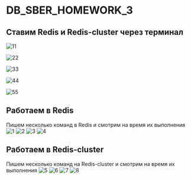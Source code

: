 # DB_SBER_HOMEWORK_3

## Ставим Redis и Redis-cluster через терминал
![11](https://github.com/simon0018/DB_SBER_HOMEWORK_3/assets/89707757/c96215d7-7d42-499a-9366-a91972e8a9da)

![22](https://github.com/simon0018/DB_SBER_HOMEWORK_3/assets/89707757/457dfb36-59e8-4e5e-9aa6-94e578f8a0a8)

![33](https://github.com/simon0018/DB_SBER_HOMEWORK_3/assets/89707757/3be3934e-b875-4cec-bcb8-f6b2029ea58e)

![44](https://github.com/simon0018/DB_SBER_HOMEWORK_3/assets/89707757/ed9fb0df-7f72-4207-bc00-4b9811ec7477)

![55](https://github.com/simon0018/DB_SBER_HOMEWORK_3/assets/89707757/cf40e415-807f-4740-b7a1-6a0e9d502f5b)

## Работаем в Redis 
Пишем несколько команд в Redis и смотрим на время их выполнения
![1](https://github.com/simon0018/DB_SBER_HOMEWORK_3/assets/89707757/92c19cf6-394c-40cb-95f0-27b2444ca273)
![2](https://github.com/simon0018/DB_SBER_HOMEWORK_3/assets/89707757/d714204d-b42a-479f-bbf6-3e6407d57fad)
![3](https://github.com/simon0018/DB_SBER_HOMEWORK_3/assets/89707757/6690fc8b-8d7e-486b-9b17-d91bb39da60d)
![4](https://github.com/simon0018/DB_SBER_HOMEWORK_3/assets/89707757/fe4b7f0d-8fd1-4c17-8a28-bc0aafced734)

## Работаем в Redis-cluster
Пишем несколько команд на Redis-cluster и смотрим на время их выполнения
![5](https://github.com/simon0018/DB_SBER_HOMEWORK_3/assets/89707757/eed321bc-85a3-406f-9a00-31c26cbeccff)
![6](https://github.com/simon0018/DB_SBER_HOMEWORK_3/assets/89707757/48e940d5-5ff6-4e8a-83fd-aadae19faeb4)
![7](https://github.com/simon0018/DB_SBER_HOMEWORK_3/assets/89707757/d4a48802-f434-4b97-860f-bbdb492a128f)
![8](https://github.com/simon0018/DB_SBER_HOMEWORK_3/assets/89707757/01cc964f-7fe0-4bbf-8bcd-34142f12548b)

##
